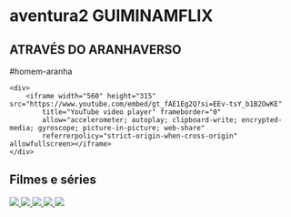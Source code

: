 # aventura2<title>Guiminamflix</title> GUIMINAMFLIX
<section class="chamada">
    <div class="chamada-texto">
        <h1>ATRAVÉS DO ARANHAVERSO</h1>
        <p>#homem-aranha</p>
    </div>

    <div>
        <iframe width="560" height="315" src="https://www.youtube.com/embed/gt_fAE1Eg2Q?si=EEv-tsY_b1B2OwKE"
            title="YouTube video player" frameborder="0"
            allow="accelerometer; autoplay; clipboard-write; encrypted-media; gyroscope; picture-in-picture; web-share"
            referrerpolicy="strict-origin-when-cross-origin" allowfullscreen></iframe>
    </div>
</section>

<section class="categoria">
    <h2>Filmes e séries</h2>
    <div class="categoria-videos">
        <a href="https://www.youtube.com/watch?v=cs15QqG6Gjc">
            <img src="https://img.youtube.com/vi/cs15QqG6Gjc/maxresdefault.jpg" />
        </a>
        <a href="https://www.youtube.com/watch?v=nCmIwcycUJ8">
            <img src="https://img.youtube.com/vi/nCmIwcycUJ8/maxresdefault.jpg" />
        </a>
        <a href="https://www.youtube.com/watch?v=FvRmEapoHRc">
            <img src="https://img.youtube.com/vi/FvRmEapoHRc/maxresdefault.jpg" />
        </a>
        <a href="https://www.youtube.com/watch?v=Ipkw_hWW-Hw">
            <img src="https://img.youtube.com/vi/Ipkw_hWW-Hw/maxresdefault.jpg" />
        </a>
        <a href="https://www.youtube.com/watch?v=d4DzMNGoyis">
            <img src="https://img.youtube.com/vi/d4DzMNGoyis/maxresdefault.jpg" />
        </a>
    </div>
</section>
